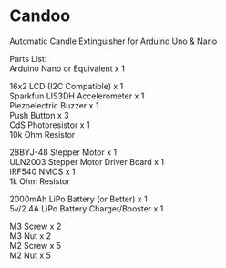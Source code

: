 # Candoo
Automatic Candle Extinguisher for Arduino Uno &amp; Nano



Parts List:\
Arduino Nano or Equivalent x 1

16x2 LCD (I2C Compatible) x 1\
Sparkfun LIS3DH Accelerometer x 1\
Piezoelectric Buzzer x 1\
Push Button x 3\
CdS Photoresistor x 1\
10k Ohm Resistor

28BYJ-48 Stepper Motor x 1\
ULN2003 Stepper Motor Driver Board x 1\
IRF540 NMOS x 1\
1k Ohm Resistor

2000mAh LiPo Battery (or Better) x 1\
5v/2.4A LiPo Battery Charger/Booster x 1

M3 Screw x 2\
M3 Nut x 2\
M2 Screw x 5\
M2 Nut x 5
